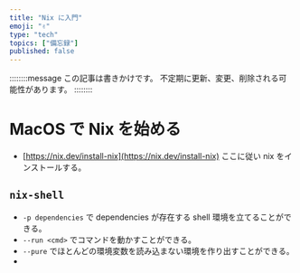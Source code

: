 ```yaml
---
title: "Nix に入門"
emoji: "✌️"
type: "tech"
topics: ["備忘録"]
published: false
---
```


::::::::message
この記事は書きかけです。
不定期に更新、変更、削除される可能性があります。
::::::::

# MacOS で Nix を始める

* [https://nix.dev/install-nix](https://nix.dev/install-nix) ここに従い nix をインストールする。

## `nix-shell` 

* `-p dependencies` で dependencies が存在する shell 環境を立てることができる。
* `--run <cmd>` でコマンドを動かすことができる。
* `--pure` でほとんどの環境変数を読み込まない環境を作り出すことができる。
* 

